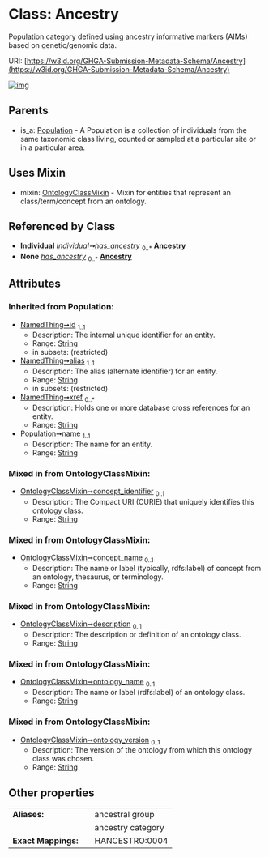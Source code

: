 
# Class: Ancestry


Population category defined using ancestry informative markers (AIMs) based on genetic/genomic data.

URI: [https://w3id.org/GHGA-Submission-Metadata-Schema/Ancestry](https://w3id.org/GHGA-Submission-Metadata-Schema/Ancestry)


[![img](https://yuml.me/diagram/nofunky;dir:TB/class/[Population],[OntologyClassMixin],[Individual],[Individual]++-%20has_ancestry%200..*>[Ancestry&#124;concept_identifier:string%20%3F;concept_name:string%20%3F;description:string%20%3F;ontology_name:string%20%3F;ontology_version:string%20%3F;name(i):string;id(i):string;alias(i):string;xref(i):string%20*],[Individual]++-%20has_ancestry(i)%200..*>[Ancestry],[Ancestry]uses%20-.->[OntologyClassMixin],[Population]^-[Ancestry])](https://yuml.me/diagram/nofunky;dir:TB/class/[Population],[OntologyClassMixin],[Individual],[Individual]++-%20has_ancestry%200..*>[Ancestry&#124;concept_identifier:string%20%3F;concept_name:string%20%3F;description:string%20%3F;ontology_name:string%20%3F;ontology_version:string%20%3F;name(i):string;id(i):string;alias(i):string;xref(i):string%20*],[Individual]++-%20has_ancestry(i)%200..*>[Ancestry],[Ancestry]uses%20-.->[OntologyClassMixin],[Population]^-[Ancestry])

## Parents

 *  is_a: [Population](Population.md) - A Population is a collection of individuals from the same taxonomic class living, counted or sampled at a particular site or in a particular area.

## Uses Mixin

 *  mixin: [OntologyClassMixin](OntologyClassMixin.md) - Mixin for entities that represent an class/term/concept from an ontology.

## Referenced by Class

 *  **[Individual](Individual.md)** *[Individual➞has_ancestry](Individual_has_ancestry.md)*  <sub>0..\*</sub>  **[Ancestry](Ancestry.md)**
 *  **None** *[has_ancestry](has_ancestry.md)*  <sub>0..\*</sub>  **[Ancestry](Ancestry.md)**

## Attributes


### Inherited from Population:

 * [NamedThing➞id](NamedThing_id.md)  <sub>1..1</sub>
     * Description: The internal unique identifier for an entity.
     * Range: [String](types/String.md)
     * in subsets: (restricted)
 * [NamedThing➞alias](NamedThing_alias.md)  <sub>1..1</sub>
     * Description: The alias (alternate identifier) for an entity.
     * Range: [String](types/String.md)
     * in subsets: (restricted)
 * [NamedThing➞xref](NamedThing_xref.md)  <sub>0..\*</sub>
     * Description: Holds one or more database cross references for an entity.
     * Range: [String](types/String.md)
 * [Population➞name](Population_name.md)  <sub>1..1</sub>
     * Description: The name for an entity.
     * Range: [String](types/String.md)

### Mixed in from OntologyClassMixin:

 * [OntologyClassMixin➞concept_identifier](OntologyClassMixin_concept_identifier.md)  <sub>0..1</sub>
     * Description: The Compact URI (CURIE) that uniquely identifies this ontology class.
     * Range: [String](types/String.md)

### Mixed in from OntologyClassMixin:

 * [OntologyClassMixin➞concept_name](OntologyClassMixin_concept_name.md)  <sub>0..1</sub>
     * Description: The name or label (typically, rdfs:label) of concept from an ontology, thesaurus, or terminology.
     * Range: [String](types/String.md)

### Mixed in from OntologyClassMixin:

 * [OntologyClassMixin➞description](OntologyClassMixin_description.md)  <sub>0..1</sub>
     * Description: The description or definition of an ontology class.
     * Range: [String](types/String.md)

### Mixed in from OntologyClassMixin:

 * [OntologyClassMixin➞ontology_name](OntologyClassMixin_ontology_name.md)  <sub>0..1</sub>
     * Description: The name or label (rdfs:label) of an ontology class.
     * Range: [String](types/String.md)

### Mixed in from OntologyClassMixin:

 * [OntologyClassMixin➞ontology_version](OntologyClassMixin_ontology_version.md)  <sub>0..1</sub>
     * Description: The version of the ontology from which this ontology class was chosen.
     * Range: [String](types/String.md)

## Other properties

|  |  |  |
| --- | --- | --- |
| **Aliases:** | | ancestral group |
|  | | ancestry category |
| **Exact Mappings:** | | HANCESTRO:0004 |

